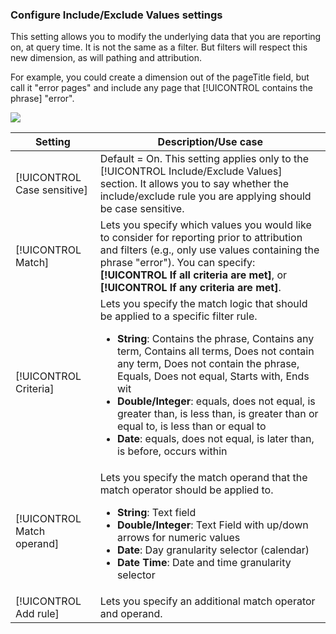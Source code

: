 ### Configure Include/Exclude Values settings

This setting allows you to modify the underlying data that you are reporting on, at query time. It is not the same as a filter. But filters will respect this new dimension, as will pathing and attribution.

For example, you could create a dimension out of the pageTitle field, but call it "error pages" and include any page that [!UICONTROL contains the phrase] "error".

![](assets/include-exclude.png)

| Setting | Description/Use case |
| --- | --- |
| [!UICONTROL Case sensitive] | Default = On. This setting applies only to the [!UICONTROL Include/Exclude Values] section. It allows you to say whether the include/exclude rule you are applying should be case sensitive. |
| [!UICONTROL Match] | Lets you specify which values you would like to consider for reporting prior to attribution and filters (e.g., only use values containing the phrase "error"). You can specify: **[!UICONTROL If all criteria are met]**, or **[!UICONTROL If any criteria are met]**. |
| [!UICONTROL Criteria] | Lets you specify the match logic that should be applied to a specific filter rule.<ul><li>**String**: Contains the phrase, Contains any term, Contains all terms, Does not contain any term, Does not contain the phrase, Equals, Does not equal, Starts with, Ends wit</li><li>**Double/Integer**: equals, does not equal, is greater than, is less than, is greater than or equal to, is less than or equal to</li><li>**Date**: equals, does not equal, is later than, is before, occurs within</li></ul> |
| [!UICONTROL Match operand] | Lets you specify the match operand that the match operator should be applied to.<ul><li>**String**: Text field</li><li>**Double/Integer**: Text Field with up/down arrows for numeric values</li><li>**Date**: Day granularity selector (calendar)</li><li>**Date Time**: Date and time granularity selector</li></ul> |
| [!UICONTROL Add rule] | Lets you specify an additional match operator and operand. |
